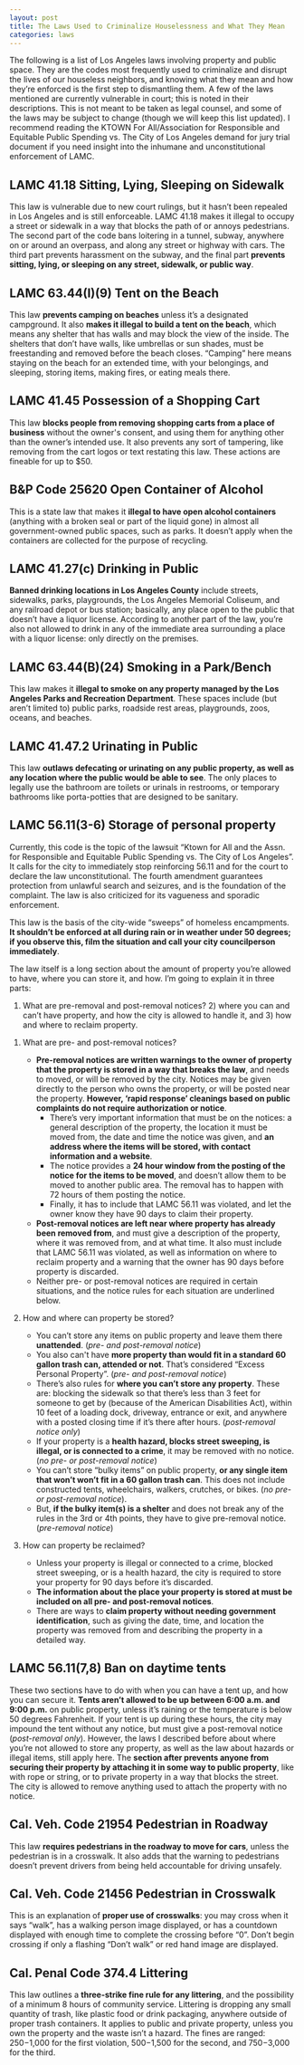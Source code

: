 ```yaml
---
layout: post
title: The Laws Used to Criminalize Houselessness and What They Mean
categories: laws
---
```


The following is a list of Los Angeles laws involving property and public space.
They are the codes most frequently used to criminalize and disrupt the lives of 
our houseless neighbors, and knowing what they mean and how they’re enforced is 
the first step to dismantling them. A few of the laws mentioned are currently 
vulnerable in court; this is noted in their descriptions. This is not meant to be
taken as legal counsel, and some of the laws may be subject to change (though we
will keep this list updated). I recommend reading the KTOWN For All/Association 
for Responsible and Equitable Public Spending vs. The City of Los Angeles demand
for jury trial document if you need insight into the inhumane and unconstitutional
enforcement of LAMC. 

## LAMC 41.18 Sitting, Lying, Sleeping on Sidewalk


This law is vulnerable due to new court rulings, but it hasn’t been repealed in 
Los Angeles and is still enforceable. LAMC 41.18 makes it illegal to occupy a 
street or sidewalk in a way that blocks the path of or annoys pedestrians. The 
second part of the code bans loitering in a tunnel, subway, anywhere on or around
an overpass, and along any street or highway with cars. The third part prevents 
harassment on the subway, and the final part **prevents sitting, lying, or sleeping
on any street, sidewalk, or public way**. 

## LAMC 63.44(I)(9) Tent on the Beach

This law **prevents camping on beaches** unless it’s a designated campground. It also
**makes it illegal to build a tent on the beach**, which means any shelter that has 
walls and may block the view of the inside. The shelters that don’t have walls, 
like umbrellas or sun shades, must be freestanding and removed before the beach 
closes. “Camping” here means staying on the beach for an extended time, with your
belongings, and sleeping, storing items, making fires, or eating meals there.

## LAMC 41.45 Possession of a Shopping Cart

This law **blocks people from removing shopping carts from a place of business** 
without the owner's consent, and using them for anything other than the owner’s 
intended use. It also prevents any sort of tampering, like removing from the cart
logos or text restating this law. These actions are fineable for up to $50.

## B&P Code 25620 Open Container of Alcohol

This is a state law that makes it **illegal to have open alcohol containers** (anything
with a broken seal or part of the liquid gone) in almost all government-owned public
spaces, such as parks. It doesn’t apply when the containers are collected for the
purpose of recycling. 

## LAMC 41.27(c) Drinking in Public

**Banned drinking locations in Los Angeles County** include streets, sidewalks, 
parks, playgrounds, the Los Angeles Memorial Coliseum, and any railroad depot or
bus station; basically, any place open to the public that doesn’t have a liquor 
license. According to another part of the law, you’re also not allowed to drink 
in any of the immediate area surrounding a place with a liquor license: only directly
on the premises.

## LAMC 63.44(B)(24) Smoking in a Park/Bench

This law makes it **illegal to smoke on any property managed by the Los Angeles Parks
and Recreation Department**. These spaces include (but aren’t limited to) public 
parks, roadside rest areas, playgrounds, zoos, oceans, and beaches. 

## LAMC 41.47.2 Urinating in Public

This law **outlaws defecating or urinating on any public property, as well as any 
location where the public would be able to see**. The only places to legally use 
the bathroom are toilets or urinals in restrooms, or temporary bathrooms like 
porta-potties that are designed to be sanitary. 

## LAMC 56.11(3-6) Storage of personal property

Currently, this code is the topic of the lawsuit “Ktown for All and the Assn. for
Responsible and Equitable Public Spending vs. The City of Los Angeles”. It calls
for the city to immediately stop reinforcing 56.11 and for the court to declare 
the law unconstitutional. The fourth amendment guarantees protection from unlawful
search and seizures, and is the foundation of the complaint. The law is also criticized
for its vagueness and sporadic enforcement.  

This law is the basis of the city-wide “sweeps” of homeless encampments. **It shouldn’t
be enforced at all during rain or in weather under 50 degrees; if you observe this,
film the situation and call your city councilperson immediately**. 

The law itself is a long section about the amount of property you’re allowed to 
have, where you can store it, and how. I’m going to explain it in three parts:
1) What are pre-removal and post-removal notices? 2) where you can and can’t have
property, and how the city is allowed to handle it, and 3) how and where to reclaim
property. 

1. What are pre- and post-removal notices?
	* **Pre-removal notices are written warnings to the owner of property that the 
	property is stored in a way that breaks the law**, and needs to moved, or will be 
	removed by the city. Notices may be given directly to the person who owns the 
	property, or will be posted near the property. **However, ‘rapid response’ cleanings
	based on public complaints do not require authorization or notice**.
   		* There’s very important information that must be on the notices: a general
   		description of the property, the location it must be moved from, the date and
   		time the notice was given, and **an address where the items will be stored, with
   		contact information and a website**. 
   		* The notice provides a **24 hour window from the posting of the notice for the
   		items to be moved**, and doesn’t allow them to be moved to another public area.
   		The removal has to happen with 72 hours of them posting the notice. 
   		* Finally, it has to include that LAMC 56.11 was violated, and let the owner
   		know they have 90 days to claim their property. 
	* **Post-removal notices are left near where property has already been removed 
	from**, and must give a description of the property, where it was removed from, and
	at what time. It also must include that LAMC 56.11 was violated, as well as information
	on where to reclaim property and a warning that the owner has 90 days before 
	property is discarded.
	* Neither pre- or post-removal notices are required in certain situations, and 
	the notice rules for each situation are underlined below. 
2. How and where can property be stored? 
	* You can’t store any items on public property and leave them there **unattended**. 
	(*pre- and post-removal notice*) 
	* You also can't have **more property than would fit in a standard 60 gallon trash
	can, attended or not**. That’s considered “Excess Personal Property”. (*pre- and 
	post-removal notice*) 
	* There’s also rules for **where you can’t store any property**. These are: blocking
	the sidewalk so that there’s less than 3 feet for someone to get by (because of 
	the American Disabilities Act), within 10 feet of a loading dock, driveway, 
	entrance or exit, and anywhere with a posted closing time if it’s there after 
	hours. (*post-removal notice only*)
	*  If your property is a **health hazard, blocks street sweeping, is illegal, or 
	is connected to a crime**, it may be removed with no notice. (*no pre- or post-removal
	notice*)
	* You can’t store “bulky items” on public property, **or any single item that won’t
	won’t fit in a 60 gallon trash can**. This does not include constructed tents, 
	wheelchairs, walkers, crutches, or bikes. (*no pre- or post-removal notice*).
	* But, **if the bulky item(s) is a shelter** and does not break any of the rules in 
	the 3rd or 4th points, they have to give pre-removal notice. (*pre-removal notice*) 

3. How can property be reclaimed? 
	* Unless your property is illegal or connected to a crime, blocked street sweeping,
	or is a health hazard, the city is required to store your property for 90 days 
	before it’s discarded.
	* **The information about the place your property is stored at must be included on
	all pre- and post-removal notices**.
	* There are ways to **claim property without needing government identification**, 
	such as giving the date, time, and location the property was removed from and 
	describing the property in a detailed way.

## LAMC 56.11(7,8) Ban on daytime tents

These two sections have to do with when you can have a tent up, and how you can 
secure it. **Tents aren’t allowed to be up between 6:00 a.m. and 9:00 p.m.** on public
property, unless it’s raining or the temperature is below 50 degrees Fahrenheit. 
If your tent is up during these hours, the city may impound the tent without any 
notice, but must give a post-removal notice (*post-removal only*). However, the laws
I described before about where you’re not allowed to store any property, as well 
as the law about hazards or illegal items, still apply here. The **section after 
prevents anyone from securing their property by attaching it in some way to public
property**, like with rope or string, or to private property in a way that blocks 
the street. The city is allowed to remove anything used to attach the property 
with no notice. 

## Cal. Veh. Code 21954 Pedestrian in Roadway

This law **requires pedestrians in the roadway to move for cars**, unless the pedestrian
is in a crosswalk. It also adds that the warning to pedestrians doesn’t prevent 
drivers from being held accountable for driving unsafely. 

## Cal. Veh. Code 21456 Pedestrian in Crosswalk

This is an explanation of **proper use of crosswalks**: you may cross when it says 
“walk”, has a walking person image displayed, or has a countdown displayed with 
enough time to complete the crossing before “0”. Don’t begin crossing if only a 
flashing “Don’t walk” or red hand image are displayed. 

## Cal. Penal Code 374.4 Littering

This law outlines a **three-strike fine rule for any littering**, and the possibility
of a minimum 8 hours of community service. Littering is dropping any small quantity 
of trash, like plastic food or drink packaging, anywhere outside of proper trash 
containers. It applies to public and private property, unless you own the property
and the waste isn’t a hazard. The fines are ranged: $250-$1,000 for the first 
violation, $500-$1,500 for the second, and $750-$3,000 for the third.